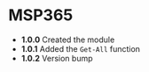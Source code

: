 # **MSP365**

- **1.0.0** Created the module
- **1.0.1** Added the `Get-All` function
- **1.0.2** Version bump
